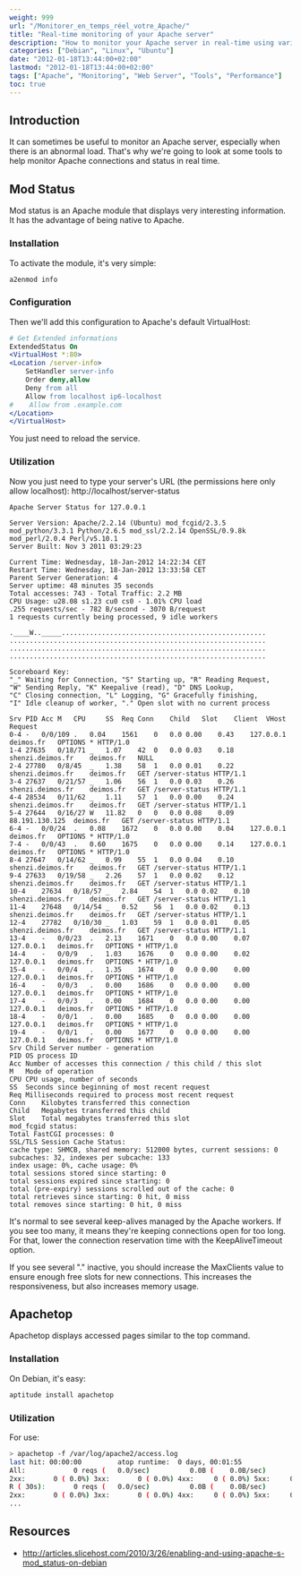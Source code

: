 ```yaml
---
weight: 999
url: "/Monitorer_en_temps_réel_votre_Apache/"
title: "Real-time monitoring of your Apache server"
description: "How to monitor your Apache server in real-time using various tools like mod_status and apachetop."
categories: ["Debian", "Linux", "Ubuntu"]
date: "2012-01-18T13:44:00+02:00"
lastmod: "2012-01-18T13:44:00+02:00"
tags: ["Apache", "Monitoring", "Web Server", "Tools", "Performance"]
toc: true
---
```


## Introduction

It can sometimes be useful to monitor an Apache server, especially when there is an abnormal load. That's why we're going to look at some tools to help monitor Apache connections and status in real time.

## Mod Status

Mod status is an Apache module that displays very interesting information. It has the advantage of being native to Apache.

### Installation

To activate the module, it's very simple:

```bash
a2enmod info
```

### Configuration

Then we'll add this configuration to Apache's default VirtualHost:

```apache
# Get Extended informations
ExtendedStatus On
<VirtualHost *:80>
<Location /server-info>
    SetHandler server-info
    Order deny,allow
    Deny from all
    Allow from localhost ip6-localhost
#    Allow from .example.com
</Location>
</VirtualHost>
```

You just need to reload the service.

### Utilization

Now you just need to type your server's URL (the permissions here only allow localhost): http://localhost/server-status

```
Apache Server Status for 127.0.0.1

Server Version: Apache/2.2.14 (Ubuntu) mod_fcgid/2.3.5 mod_python/3.3.1 Python/2.6.5 mod_ssl/2.2.14 OpenSSL/0.9.8k mod_perl/2.0.4 Perl/v5.10.1
Server Built: Nov 3 2011 03:29:23

Current Time: Wednesday, 18-Jan-2012 14:22:34 CET
Restart Time: Wednesday, 18-Jan-2012 13:33:58 CET
Parent Server Generation: 4
Server uptime: 48 minutes 35 seconds
Total accesses: 743 - Total Traffic: 2.2 MB
CPU Usage: u28.08 s1.23 cu0 cs0 - 1.01% CPU load
.255 requests/sec - 782 B/second - 3070 B/request
1 requests currently being processed, 9 idle workers

.____W.._____...................................................
................................................................
................................................................
................................................................

Scoreboard Key:
"_" Waiting for Connection, "S" Starting up, "R" Reading Request,
"W" Sending Reply, "K" Keepalive (read), "D" DNS Lookup,
"C" Closing connection, "L" Logging, "G" Gracefully finishing,
"I" Idle cleanup of worker, "." Open slot with no current process

Srv	PID	Acc	M	CPU 	SS	Req	Conn	Child	Slot	Client	VHost	Request
0-4	-	0/0/109	. 	0.04	1561	0	0.0	0.00	0.43 	127.0.0.1	deimos.fr	OPTIONS * HTTP/1.0
1-4	27635	0/18/71	_ 	1.07	42	0	0.0	0.03	0.18 	shenzi.deimos.fr	deimos.fr	NULL
2-4	27780	0/8/45	_ 	1.38	58	1	0.0	0.01	0.22 	shenzi.deimos.fr	deimos.fr	GET /server-status HTTP/1.1
3-4	27637	0/21/57	_ 	1.06	56	1	0.0	0.03	0.26 	shenzi.deimos.fr	deimos.fr	GET /server-status HTTP/1.1
4-4	28534	0/11/62	_ 	1.11	57	1	0.0	0.00	0.24 	shenzi.deimos.fr	deimos.fr	GET /server-status HTTP/1.1
5-4	27644	0/16/27	W 	11.82	0	0	0.0	0.08	0.09 	88.191.130.125	deimos.fr	GET /server-status HTTP/1.1
6-4	-	0/0/24	. 	0.08	1672	0	0.0	0.00	0.04 	127.0.0.1	deimos.fr	OPTIONS * HTTP/1.0
7-4	-	0/0/43	. 	0.60	1675	0	0.0	0.00	0.14 	127.0.0.1	deimos.fr	OPTIONS * HTTP/1.0
8-4	27647	0/14/62	_ 	0.99	55	1	0.0	0.04	0.10 	shenzi.deimos.fr	deimos.fr	GET /server-status HTTP/1.1
9-4	27633	0/19/58	_ 	2.26	57	1	0.0	0.02	0.12 	shenzi.deimos.fr	deimos.fr	GET /server-status HTTP/1.1
10-4	27634	0/18/57	_ 	2.84	54	1	0.0	0.02	0.10 	shenzi.deimos.fr	deimos.fr	GET /server-status HTTP/1.1
11-4	27648	0/14/54	_ 	0.52	56	1	0.0	0.02	0.13 	shenzi.deimos.fr	deimos.fr	GET /server-status HTTP/1.1
12-4	27782	0/10/30	_ 	1.03	59	1	0.0	0.01	0.05 	shenzi.deimos.fr	deimos.fr	GET /server-status HTTP/1.1
13-4	-	0/0/23	. 	2.13	1671	0	0.0	0.00	0.07 	127.0.0.1	deimos.fr	OPTIONS * HTTP/1.0
14-4	-	0/0/9	. 	1.03	1676	0	0.0	0.00	0.02 	127.0.0.1	deimos.fr	OPTIONS * HTTP/1.0
15-4	-	0/0/4	. 	1.35	1674	0	0.0	0.00	0.00 	127.0.0.1	deimos.fr	OPTIONS * HTTP/1.0
16-4	-	0/0/3	. 	0.00	1686	0	0.0	0.00	0.00 	127.0.0.1	deimos.fr	OPTIONS * HTTP/1.0
17-4	-	0/0/3	. 	0.00	1684	0	0.0	0.00	0.00 	127.0.0.1	deimos.fr	OPTIONS * HTTP/1.0
18-4	-	0/0/1	. 	0.00	1685	0	0.0	0.00	0.00 	127.0.0.1	deimos.fr	OPTIONS * HTTP/1.0
19-4	-	0/0/1	. 	0.00	1677	0	0.0	0.00	0.00 	127.0.0.1	deimos.fr	OPTIONS * HTTP/1.0
Srv	Child Server number - generation
PID	OS process ID
Acc	Number of accesses this connection / this child / this slot
M	Mode of operation
CPU	CPU usage, number of seconds
SS	Seconds since beginning of most recent request
Req	Milliseconds required to process most recent request
Conn	Kilobytes transferred this connection
Child	Megabytes transferred this child
Slot	Total megabytes transferred this slot
mod_fcgid status:
Total FastCGI processes: 0
SSL/TLS Session Cache Status:
cache type: SHMCB, shared memory: 512000 bytes, current sessions: 0
subcaches: 32, indexes per subcache: 133
index usage: 0%, cache usage: 0%
total sessions stored since starting: 0
total sessions expired since starting: 0
total (pre-expiry) sessions scrolled out of the cache: 0
total retrieves since starting: 0 hit, 0 miss
total removes since starting: 0 hit, 0 miss
```

It's normal to see several keep-alives managed by the Apache workers. If you see too many, it means they're keeping connections open for too long. For that, lower the connection reservation time with the KeepAliveTimeout option.

If you see several "." inactive, you should increase the MaxClients value to ensure enough free slots for new connections. This increases the responsiveness, but also increases memory usage.

## Apachetop

Apachetop displays accessed pages similar to the top command.

### Installation

On Debian, it's easy:

```bash
aptitude install apachetop
```

### Utilization

For use:

```bash
> apachetop -f /var/log/apache2/access.log
last hit: 00:00:00         atop runtime:  0 days, 00:01:55             13:41:33
All:            0 reqs (   0.0/sec)          0.0B (    0.0B/sec)       0.0B/req
2xx:       0 ( 0.0%) 3xx:       0 ( 0.0%) 4xx:     0 ( 0.0%) 5xx:     0 ( 0.0%)
R ( 30s):       0 reqs (   0.0/sec)          0.0B (    0.0B/sec)       0.0B/req
2xx:       0 ( 0.0%) 3xx:       0 ( 0.0%) 4xx:     0 ( 0.0%) 5xx:     0 ( 0.0%)
...
```

## Resources
- http://articles.slicehost.com/2010/3/26/enabling-and-using-apache-s-mod_status-on-debian
